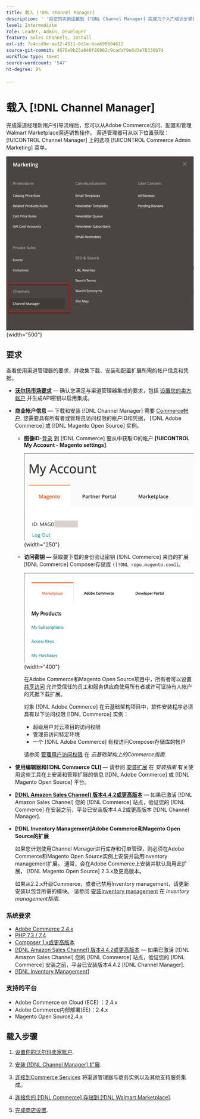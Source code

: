 ```yaml
---
title: 载入 [!DNL Channel Manager]
description: '''将您的实例连接到 [!DNL Channel Manager] 完成几个入门培训步骤即可完成此服务。”'
level: Intermediate
role: Leader, Admin, Developer
feature: Sales Channels, Install
exl-id: 7c4ccd9e-ae32-4511-8d1e-baa690604612
source-git-commit: 4670e9b25a840f86862c9cadaf9e6d3e70330b7d
workflow-type: tm+mt
source-wordcount: '547'
ht-degree: 0%

---
```



# 载入 [!DNL Channel Manager]

完成渠道经理新用户引导流程后，您可以从Adobe Commerce访问、配置和管理Walmart Marketplace渠道销售操作。 渠道管理器可从以下位置获取： [!UICONTROL Channel Manager] 上的选项 [!UICONTROL Commerce Admin Marketing] 菜单。

![[!DNL Channel Manager] “管理员”视图中的选项](assets/channel-manager-admin-view.png){width="500"}

## 要求

查看使用渠道管理器的要求，并收集下载、安装和配置扩展所需的帐户信息和凭据。

- **[沃尔玛市场要求](walmart-requirements.md)** — 确认您满足与渠道管理器集成的要求，包括 [设置您的卖方帐户](https://sellerhelp.walmart.com/seller/s/guide?article=000008219) 并生成API密钥以启用集成。

- **商业帐户信息** — 下载和安装 [!DNL Channel Manager] 需要 [Commerce帐户](https://experienceleague.adobe.com/docs/commerce-admin/start/commerce-account/commerce-account-create.html). 您需要具有所有者或管理员访问权限的帐户ID和凭据， [!DNL Adobe Commerce] 或 [!DNL Magento Open Source] 实例。

   - **图像ID**-[登录](https://account.magento.com/customer/account/login/) 到 [!DNL Commerce] 要从中获取ID的帐户 **[!UICONTROL My Account - Magento settings]**.

     ![[!DNL MAGEID] 日期 [!DNL Commerce] 帐户设置](assets/mageid-my-commerce-account.png){width="250"}

   - **访问密钥 —** 获取要下载的身份验证密钥 [!DNL Commerce] 来自的扩展 [!DNL Commerce] Composer存储库 `([!DNL repo.magento.com]`)。

     ![[!UICONTROL Commerce Marketplace access keys]](assets/commerce-marketplace-access-keys.png){width="400"}

     在Adobe Commerce和Magento Open Source项目中，所有者可以设置 [共享访问](https://experienceleague.adobe.com/docs/commerce-admin/start/commerce-account/commerce-account-share.html) 允许受信任的员工和服务供应商使用所有者或许可证持有人帐户的凭据下载扩展。

     对象 [!DNL Adobe Commerce] 在云基础架构项目中，软件安装程序必须具有以下访问权限 [!DNL Commerce] 实例：

      - 超级用户对云项目的访问权限
      - 管理员访问特定环境
      - 一个 [!DNL Adobe Commerce] 有权访问Composer存储库的帐户

     请参阅 [管理用户访问权限](https://experienceleague.adobe.com/docs/commerce-cloud-service/user-guide/project/user-access.html) 在 *云基础架构上的Commerce指南*.

- **使用编辑器和[!DNL Commerce CLI]** — 请参阅 [安装扩展](https://experienceleague.adobe.com/docs/commerce-operations/installation-guide/tutorials/extensions.html) 在 *安装指南* 有关使用这些工具在上安装和管理扩展的信息 [!DNL Adobe Commerce] 或 [!DNL Magento Open Source] 平台。

- **[[!DNL Amazon Sales Channel] 版本4.4.2或更高版本](https://experienceleague.adobe.com/docs/commerce-channels/amazon/release-notes.html)** — 如果已激活 [!DNL Amazon Sales Channel] 您的 [!DNL Commerce] 站点，验证您的 [!DNL Commerce] 在安装之前，平台已安装版本4.4.2或更高版本 [!DNL Channel Manager].

- **[!DNL Inventory Management]Adobe Commerce和Magento Open Source的扩展**

  如果您计划使用Channel Manager进行库存和订单管理，则必须在Adobe Commerce和Magento Open Source实例上安装并启用Inventory management扩展。 通常，会在Adobe Commerce上安装并默认启用此扩展， [!DNL Magento Open Source] 2.3.x及更高版本。

  如果从2.2.x升级Commerce，或者已禁用Inventory management，请更新安装以包含所需的模块。 请参阅 [安装Inventory management](https://experienceleague.adobe.com/docs/commerce-admin/inventory/get-started/install-update.html) 在 *Inventory management指南*.

### 系统要求

- [Adobe Commerce 2.4.x](https://experienceleague.adobe.com/docs/commerce-operations/release/versions.html)
- [PHP 7.3 / 7.4](https://experienceleague.adobe.com/docs/commerce-operations/installation-guide/prerequisites/php-settings.html)
- [Composer 1.x或更高版本](https://experienceleague.adobe.com/docs/commerce-cloud-service/user-guide/develop/overview.html)
- [[!DNL Amazon Sales Channel] 版本4.4.2或更高版本](https://experienceleague.adobe.com/docs/commerce-channels/amazon/release-notes.html) — 如果已激活 [!DNL Amazon Sales Channel] 您的 [!DNL Commerce] 站点，验证您的 [!DNL Commerce] 安装之前，平台已安装版本4.4.2 [!DNL Channel Manager].
- [[!DNL Inventory Management]](https://experienceleague.adobe.com/docs/commerce-admin/inventory/get-started/install-update.html)

### 支持的平台

- Adobe Commerce on Cloud (ECE) ：2.4.x
- Adobe Commerce内部部署(EE)：2.4.x
- Magento Open Source2.4.x

## 载入步骤

1. [设置你的沃尔玛卖家帐户](https://seller.walmart.com/signup?q=&amp;origin=solution_provider&amp;src=0014M00001zivMp).

1. [安装 [!DNL Channel Manager] 扩展](install.md).

1. [连接到Commerce Services](connect.md) 将渠道管理器与商务实例以及其他支持服务集成。

1. [连接您的 [!DNL Commerce] 存储到 [!DNL Walmart Marketplace]](connect-marketplace.md).

1. [完成商店设置](complete-sales-channel-store-setup.md).
